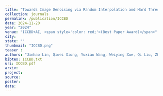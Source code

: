 ```yaml
---
title: "Towards Image Denoising via Random Interpolation and Hard Thresholding <span style='color: red;'>(Best Paper Award)</span>"
collection: journals
permalink: /publication/ICCBD
date: 2024-11-20
year: "2024"
venue: "ICCBD+AI, <span style='color: red;'>(Best Paper Award)</span>"
city: 
state: ""
thumbnail: "ICCBD.png"
teaser : 
authors: "Jinhao Lin, Qiwei Xiong, Yuxiao Wang, Weiying Xue, Qi Liu, Zhenao Wei"
bibtex: ICCBD.txt
uri: ICCBD.pdf
arxiv: 
project: 
source: 
poster: 
data:
---
```

